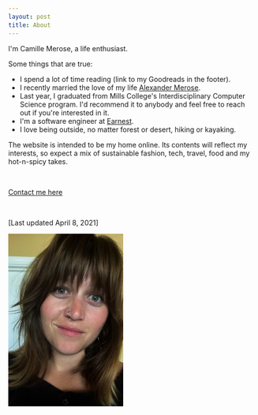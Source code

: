 ```yaml
---
layout: post
title: About
---
```

I'm Camille Merose, a life enthusiast. 

Some things that are true:
- I spend a lot of time reading (link to my Goodreads in the footer).
- I recently married the love of my life <a href="https://alex.merose.com/">Alexander Merose</a>.
- Last year, I graduated from Mills College's Interdisciplinary Computer Science program. I'd recommend it to anybody and feel free to reach out if you're interested in it.
- I'm a software engineer at [Earnest](https://www.earnest.com/).
- I love being outside, no matter forest or desert, hiking or kayaking.

The website is intended to be my home online. Its contents will reflect my interests, so expect a mix of sustainable fashion, tech, travel, food and my hot-n-spicy takes.

<br>

<a href="mailto:{{site.email}}">Contact me here</a>

<br>

[Last updated April 8, 2021]

![A photo of me](/assets/profilePhoto.png)